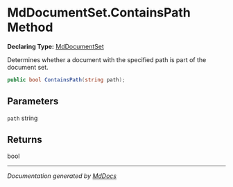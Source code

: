 ﻿# MdDocumentSet.ContainsPath Method

**Declaring Type:** [MdDocumentSet](../index.md)

Determines whether a document with the specified path is part of the document set.

```csharp
public bool ContainsPath(string path);
```

## Parameters

`path`  string

## Returns

bool

___

*Documentation generated by [MdDocs](https://github.com/ap0llo/mddocs)*

